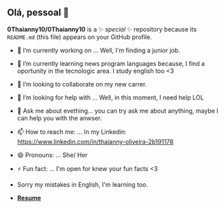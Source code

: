 
## Olá, pessoal 👋

**0Thaianny10/0Thaianny10** is a ✨ _special_ ✨ repository because its `README.md` (this file) appears on your GitHub profile.


- 🔭 I’m currently working on ... Well, I'm finding a junior job.
- 🌱 I’m currently learning news program languages because, I find a oportunity in the tecnologic area. I study english too <3
- 👯 I’m looking to collaborate on my new carrer.
- 🤔 I’m looking for help with ... Well, in this moment, I need help LOL
- 💬 Ask me about evething... you can try ask me about anything, maybe I can help you with the anwser.
- 📫 How to reach me: ... In my Linkedin: https://www.linkedin.com/in/thaianny-oliveira-2b191178
- 😄 Pronouns: ... She/ Her
- ⚡ Fun fact: ... I'm open for knew your fun facts <3

- Sorry my mistakes in English, I'm learning too.

- <a href="(https://github.com/user-attachments/assets/3bc614e0-1f86-48d2-ab10-8213be81b41b)" class="nav-link">**Resume**</a>

